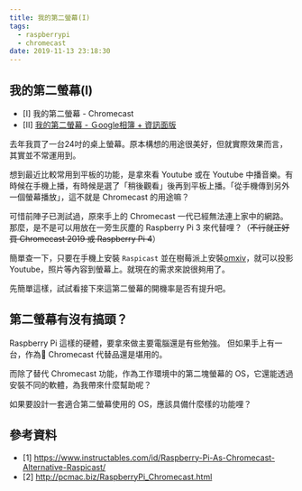 ```yaml
---
title: 我的第二螢幕(I)
tags:
  - raspberrypi
  - chromecast
date: 2019-11-13 23:18:30
---
```


## 我的第二螢幕(I)

- [I] 我的第二螢幕 - Chromecast
- [II] [我的第二螢幕 - Ｇoogle相簿 + 資訊面版](https://blog.gasolin.idv.tw/2019/11/20/second-screen-2)

去年我買了一台24吋的桌上螢幕。原本構想的用途很美好，但就實際效果而言，其實並不常運用到。

想到最近比較常用到平板的功能，是拿來看 Youtube 或在 Youtube 中播音樂。有時候在手機上播，有時候是選了「稍後觀看」後再到平板上播。「從手機傳到另外一個螢幕播放」，這不就是 Chromecast 的用途嘛？

可惜前陣子已測試過，原來手上的 Chromecast 一代已經無法連上家中的網路。
那麼，是不是可以用放在一旁生灰塵的 Raspberry Pi 3 來代替哩？（~~不行就正好買 Chromecast 2019 或 Raspberry Pi 4~~）

簡單查一下，只要在手機上安裝 `Raspicast` 並在樹莓派上安裝[omxiv](https://github.com/HaarigerHarald/omxiv)，就可以投影 Youtube，照片等內容到螢幕上。就現在的需求來說很夠用了。

先簡單這樣，試試看接下來這第二螢幕的開機率是否有提升吧。

## 第二螢幕有沒有搞頭？

Raspberry Pi 這樣的硬體，要拿來做主要電腦還是有些勉強。
但如果手上有一台，作為 Chromecast 代替品還是堪用的。

而除了替代 Chromecast 功能，作為工作環境中的第二塊螢幕的 OS，它還能透過安裝不同的軟體，為我帶來什麼幫助呢？

如果要設計一套適合第二螢幕使用的 OS，應該具備什麼樣的功能哩？

## 參考資料

- [1] https://www.instructables.com/id/Raspberry-Pi-As-Chromecast-Alternative-Raspicast/
- [2] http://pcmac.biz/RaspberryPi_Chromecast.html
